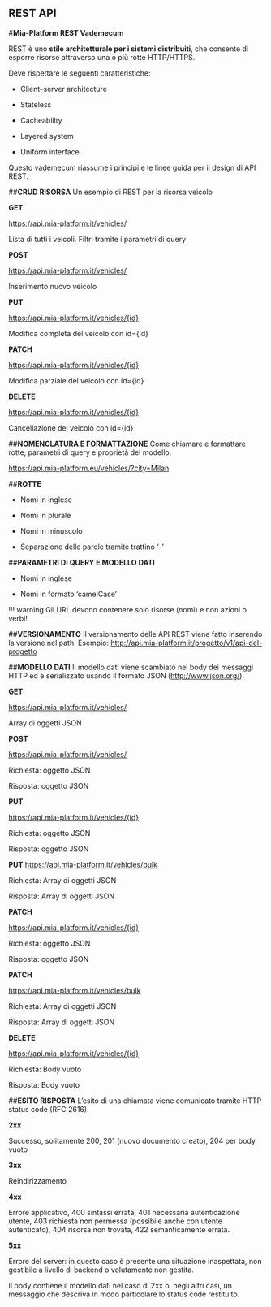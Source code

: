 ## REST API ##
#**Mia-Platform REST Vademecum**


REST è uno **stile architetturale per i sistemi distribuiti**, che consente di esporre risorse attraverso una o più rotte HTTP/HTTPS.

Deve rispettare le seguenti caratteristiche:

* Client–server architecture

* Stateless

* Cacheability

* Layered system

* Uniform interface

Questo vademecum riassume i principi e le linee guida per il design di API REST.


##**CRUD RISORSA**
Un esempio di REST per la risorsa veicolo

**GET**

https://api.mia-platform.it/vehicles/

Lista di tutti i veicoli. Filtri tramite i parametri di query

**POST**

https://api.mia-platform.it/vehicles/

Inserimento nuovo veicolo

**PUT**

https://api.mia-platform.it/vehicles/{id}

Modifica completa del veicolo con id={id}

**PATCH**

https://api.mia-platform.it/vehicles/{id}

Modifica parziale del veicolo con id={id}

**DELETE**

https://api.mia-platform.it/vehicles/{id}

Cancellazione del veicolo con id={id}


##**NOMENCLATURA E FORMATTAZIONE**
Come chiamare e formattare rotte, parametri di query e proprietà del modello.

https://api.mia-platform.eu/vehicles/?city=Milan


##**ROTTE**
* Nomi in inglese

* Nomi in plurale

* Nomi in minuscolo

* Separazione delle parole tramite trattino ‘-’

##**PARAMETRI DI QUERY E MODELLO DATI**
* Nomi in inglese

* Nomi in formato ‘camelCase’

!!! warning
    Gli URL devono contenere solo risorse (nomi) e non azioni o verbi!


##**VERSIONAMENTO**
Il versionamento delle API REST viene fatto inserendo la versione nel path. Esempio: http://api.mia-platform.it/progetto/v1/api-del-progetto

##**MODELLO DATI**
Il modello dati viene scambiato nel body dei messaggi HTTP ed è serializzato usando il formato JSON (http://www.json.org/).

**GET**

https://api.mia-platform.it/vehicles/

Array di oggetti JSON

**POST**

https://api.mia-platform.it/vehicles/

Richiesta: oggetto JSON

Risposta: oggetto JSON

**PUT**

https://api.mia-platform.it/vehicles/{id}

Richiesta: oggetto JSON

Risposta: oggetto JSON

**PUT**
https://api.mia-platform.it/vehicles/bulk

Richiesta: Array di oggetti JSON

Risposta: Array di oggetti JSON

**PATCH**

https://api.mia-platform.it/vehicles/{id}

Richiesta: oggetto JSON

Risposta: oggetto JSON

**PATCH**

https://api.mia-platform.it/vehicles/bulk

Richiesta: Array di oggetti JSON

Risposta: Array di oggetti JSON

**DELETE**

https://api.mia-platform.it/vehicles/{id}

Richiesta: Body vuoto

Risposta: Body vuoto


##**ESITO RISPOSTA**
L’esito di una chiamata viene comunicato tramite HTTP status code (RFC 2616).

**2xx**

Successo, solitamente 200, 201 (nuovo documento creato), 204 per body vuoto

**3xx**

Reindirizzamento

**4xx**

Errore applicativo, 400 sintassi errata, 401 necessaria autenticazione utente, 403 richiesta non permessa (possibile anche con utente autenticato), 404 risorsa non trovata, 422 semanticamente errata.

**5xx**

Errore del server: in questo caso è presente una situazione inaspettata, non gestibile a livello di backend o volutamente non gestita.


Il body contiene il modello dati nel caso di 2xx o, negli altri casi, un messaggio che descriva in modo particolare lo status code restituito.
